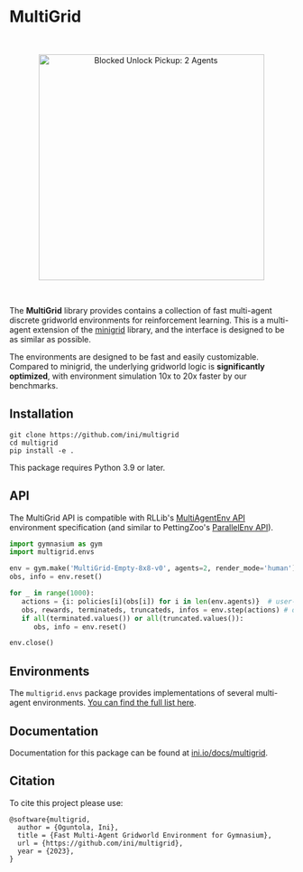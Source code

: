 # MultiGrid

<br/>
<p align="center">
  <img src="https://i.imgur.com/usbavAh.gif" width=400 alt="Blocked Unlock Pickup: 2 Agents">
</p>
<br/>

The **MultiGrid** library provides contains a collection of fast multi-agent discrete gridworld environments for reinforcement learning. This is a multi-agent extension of the [minigrid](https://github.com/Farama-Foundation/Minigrid) library, and the interface is designed to be as similar as possible.


The environments are designed to be fast and easily customizable. Compared to minigrid, the underlying gridworld logic is **significantly optimized**, with environment simulation 10x to 20x faster by our benchmarks.

## Installation

    git clone https://github.com/ini/multigrid
    cd multigrid
    pip install -e .

This package requires Python 3.9 or later.

## API

The MultiGrid API is compatible with RLLib's [MultiAgentEnv API](https://docs.ray.io/en/latest/rllib/rllib-env.html#multi-agent-and-hierarchical) environment specification (and similar to PettingZoo's [ParallelEnv API](https://pettingzoo.farama.org/api/parallel/)).

```python
import gymnasium as gym
import multigrid.envs

env = gym.make('MultiGrid-Empty-8x8-v0', agents=2, render_mode='human')
obs, info = env.reset()

for _ in range(1000):
   actions = {i: policies[i](obs[i]) for i in len(env.agents)}  # user-defined policy functions
   obs, rewards, terminateds, truncateds, infos = env.step(actions) # dicts indexed by agent ID
   if all(terminated.values()) or all(truncated.values()):
      obs, info = env.reset()

env.close()
 ```

## Environments

The `multigrid.envs` package provides implementations of several multi-agent environments. [You can find the full list here](https://ini.io/docs/multigrid/multigrid.envs).

## Documentation

Documentation for this package can be found at [ini.io/docs/multigrid](https://ini.io/docs/multigrid).

## Citation

To cite this project please use:

```
@software{multigrid,
  author = {Oguntola, Ini},
  title = {Fast Multi-Agent Gridworld Environment for Gymnasium},
  url = {https://github.com/ini/multigrid},
  year = {2023},
}
```
